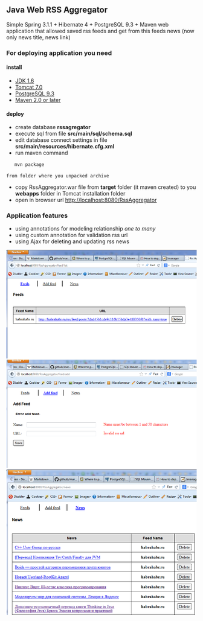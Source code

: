 ## Java Web RSS Aggregator


Simple  Spring 3.1.1 + Hibernate 4 + PostgreSQL 9.3 + Maven web application
that allowed saved rss feeds and get from this feeds news (now only news title, news link)


### For deploying application you need 

#### install
   * [JDK 1.6](http://www.oracle.com/technetwork/java/javase/downloads/java-archive-downloads-javase6-419409.html)
   * [Tomcat 7.0](http://tomcat.apache.org/download-70.cgi)
   * [PostgreSQL 9.3](http://www.enterprisedb.com/products-services-training/pgdownload)
   * [Maven 2.0 or later](http://maven.apache.org/download.cgi)
   
#### deploy
   * create database **rssagregator**
   * execute sql from file **src/main/sql/schema.sql**
   * edit database connect settings in file **src/main/resources/hibernate.cfg.xml**
   * run maven command 
```
   mvn package
```   
    from folder where you unpacked archive
	
   * copy RssAggregator.war file from **target** folder (it maven created) to you **webapps** folder in Tomcat installation folder
   * open in browser url [http://localhost:8080/RssAggregator](http://localhost:8080/RssAggregator)

### Application features
   * using annotations for modeling relationship *one to many*
   * using custom annotation for validation rss url
   * using Ajax for deleting and updating rss news
   
   
![Feeds list page](/img/feeds-page.png)
![Add new feed page](/img/add-feed-page.png)
![News list page](/img/news-page.png)
